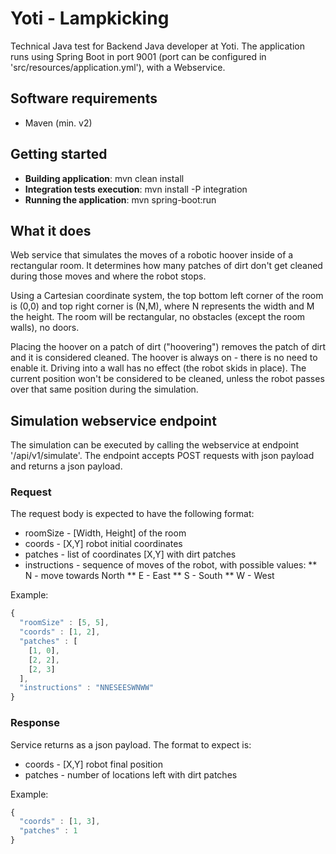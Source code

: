 # Yoti - Lampkicking

Technical Java test for Backend Java developer at Yoti. The application runs using Spring Boot in 
port 9001 (port can be configured in 'src/resources/application.yml'), with a Webservice.

## Software requirements

* Maven (min. v2)

## Getting started

* **Building application**: mvn clean install
* **Integration tests execution**: mvn install -P integration
* **Running the application**: mvn spring-boot:run

## What it does

Web service that simulates the moves of a robotic hoover inside of a rectangular room. It determines how many patches of dirt
don't get cleaned during those moves and where the robot stops. 

Using a Cartesian coordinate system, the top bottom left corner of the room is (0,0) and top right corner is (N,M), where N represents the
width and M the height. The room will be rectangular, no obstacles (except the room walls), no doors.

Placing the hoover on a patch of dirt ("hoovering") removes the patch of dirt and it is considered cleaned. The hoover is always on - 
there is no need to enable it. Driving into a wall has no effect (the robot skids in place). The current position won't be considered to
be cleaned, unless the robot passes over that same position during the simulation.

## Simulation webservice endpoint

The simulation can be executed by calling the webservice at endpoint '/api/v1/simulate'. The endpoint accepts POST requests 
with json payload and returns a json payload.

### Request

The request body is expected to have the following format:

* roomSize - [Width, Height] of the room
* coords - [X,Y] robot initial coordinates
* patches - list of coordinates [X,Y] with dirt patches
* instructions - sequence of moves of the robot, with possible values:
** N - move towards North
** E - East
** S - South
** W - West

Example:
```javascript
{
  "roomSize" : [5, 5],
  "coords" : [1, 2],
  "patches" : [
    [1, 0],
    [2, 2],
    [2, 3]
  ],
  "instructions" : "NNESEESWNWW"
}
```

### Response
Service returns as a json payload. The format to expect is:

* coords - [X,Y] robot final position
* patches - number of locations left with dirt patches

Example:

```javascript
{
  "coords" : [1, 3],
  "patches" : 1
}
```
